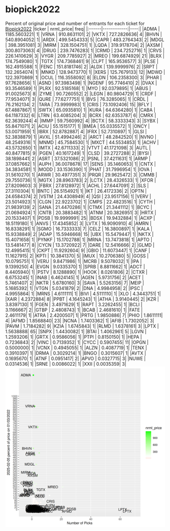# biopick2022
Percent of original price and number of entrants for each ticket for [Biopick2022](https://twitter.com/hashtag/Biopick2022)
|ticker |   nrml_price| freq|
|:------|------------:|----:|
|ADMA   | 1185.5603221|    1|
|VRNA   |  910.8631101|    2|
|VKTX   |  727.2826636|    4|
|BHVN   |  540.8904052|    1|
|ARDX   |  499.5454333|    5|
|CAPR   |  483.2764343|    2|
|MDGL   |  398.3951081|    3|
|MIRM   |  328.1504751|    1|
|LQDA   |  319.9178704|    2|
|AXSM   |  300.8073063|    4|
|DRUG   |  239.7476283|    1|
|CRMD   |  234.7252716|    1|
|CRVS   |  226.1410629|    3|
|VYGR   |  209.7785927|    2|
|MREO   |  199.6874929|   21|
|BLRX   |  174.7549080|    1|
|TGTX   |  174.7368461|    9|
|CLPT   |  165.9536577|    3|
|PLSE   |  162.4915588|    1|
|FENC   |  151.8181746|    2|
|ALDX   |  139.9999976|    2|
|SRPT   |  132.2654074|    1|
|MNKD   |  128.9473770|    1|
|XERS   |  125.7679133|   12|
|MDWD   |  122.3970869|    1|
|OCUL   |  116.3558092|    8|
|ELDN   |  106.2358300|    3|
|PHAR   |   97.7628656|    1|
|ASND   |   97.3983498|    1|
|NGENF  |   95.7746410|    2|
|DVAX   |   93.3546589|    1|
|PLRX   |   92.5185168|    1|
|MYO    |   92.0379895|    1|
|ABUS   |   91.0025673|    8|
|ZYME   |   90.7260552|    2|
|LEGN   |   80.9804729|    1|
|CRDF   |   77.9534071|    3|
|QURE   |   77.6277751|    1|
|BVS    |   76.3285065|    1|
|CRDL   |   76.2162134|    2|
|TARA   |   73.9999983|    1|
|CRIS   |   73.1092406|   15|
|BFLY   |   67.4887867|    1|
|SWTX   |   65.0935810|    1|
|KURA   |   64.6364280|    1|
|CABA   |   64.1187332|    6|
|LTRN   |   63.4085204|    3|
|BCRX   |   62.6353787|    6|
|CMRX   |   62.3639244|    4|
|IMMP   |   59.7560992|    4|
|BCTX   |   58.3333343|    3|
|SYBX   |   55.8471071|    2|
|ACIU   |   55.1515177|    1|
|BMEA   |   55.0335572|    1|
|ONCY   |   53.0071959|    1|
|IBRX   |   52.8782887|    4|
|IFRX   |   52.7310897|    1|
|GLSI   |   52.3838879|    1|
|AVXL   |   51.4994246|    2|
|ARCT   |   48.2842520|    1|
|NVNO   |   48.2549316|    1|
|MNMD   |   45.7584530|    1|
|MXCT   |   44.5534853|    1|
|ACHV   |   43.5732650|    1|
|IMTX   |   42.6711333|    2|
|VTVT   |   41.1721098|    3|
|AUTL   |   40.8477815|    9|
|PGEN   |   40.1617249|    1|
|CLSD   |   39.2727288|    2|
|BYSI   |   38.1898441|    2|
|ASRT   |   37.5321086|    2|
|PSNL   |   37.4211631|    1|
|ARMP   |   37.0857662|    1|
|AUPH   |   36.0078678|   17|
|SENS   |   35.1460653|    1|
|CNTX   |   34.3834581|    1|
|MODD   |   33.1536390|    1|
|PHAT   |   31.7996954|    1|
|IOVA   |   31.5610270|    1|
|ARWR   |   30.4977351|    3|
|PRQR   |   29.9625472|    3|
|CMMB   |   29.7550736|    1|
|MGTX   |   28.8963783|    2|
|LCTX   |   28.4326533|    1|
|XFOR   |   27.8209603|    3|
|FBRX   |   27.8128972|    1|
|ACHL   |   27.6447091|    2|
|SLS    |   27.3110304|    1|
|BNTC   |   26.5154921|    1|
|IKT    |   26.4172336|    2|
|OPTN   |   24.6584374|    2|
|VSTM   |   24.4308949|    4|
|QSI    |   23.9517156|    1|
|VERV   |   23.5014923|    1|
|CLGN   |   22.9223702|    1|
|CMPS   |   22.4823516|    1|
|CYTH   |   21.9839139|    2|
|SANA   |   21.4470286|    1|
|CTMX   |   21.3441112|    1|
|BCYC   |   21.0694924|    1|
|CNTB   |   20.3883482|    1|
|ATNM   |   20.3826951|    3|
|HRTX   |   20.1533407|    1|
|PDSB   |   19.9999991|   25|
|BDSX   |   19.9432884|    1|
|ACXP   |   18.5119180|    1|
|ANVS   |   17.4345852|    3|
|LVTX   |   16.9090910|    4|
|AMRN   |   16.8338291|    1|
|SGMO   |   16.7333333|    7|
|CELZ   |   16.3800897|    1|
|KALA   |   15.9338849|    2|
|ADAP   |   15.5946668|   15|
|UBX    |   15.5479447|    1|
|NKTX   |   15.4071658|    1|
|PYNKF  |   15.1702788|    1|
|MRNA   |   13.7473818|    1|
|APTO   |   13.5481477|    8|
|CYCN   |   13.3720922|    7|
|DARE   |   12.5416666|    2|
|GLMD   |   12.4995415|    1|
|CKPT   |   11.9292604|    9|
|GBIO   |   11.6073447|    1|
|CANF   |   11.1627915|    2|
|KPTI   |   10.3841370|    5|
|IMUX   |   10.2706380|    5|
|GOSS   |   10.0795751|    1|
|VERU   |    9.8471986|    1|
|MCRB   |    9.5078032|    1|
|IPA    |    9.1399250|    4|
|EVGN   |    9.0335370|    1|
|SPRB   |    8.8811662|    1|
|ADCT   |    8.4405940|    1|
|PSTV   |    8.1288890|    1|
|HOOK   |    8.0261806|    2|
|CTXR   |    6.6753245|    1|
|INAB   |    6.4624145|    1|
|AGEN   |    5.9731756|    2|
|ACET   |    5.7461407|    2|
|NKTR   |    5.6780160|    3|
|SAVA   |    5.5263156|    7|
|MEIP   |    5.1685392|    1|
|VTGN   |    5.0341879|    2|
|DNA    |    4.9984958|    2|
|IPSC   |    4.9955864|    1|
|MRNS   |    4.6111111|    1|
|BIVI   |    4.5111110|    1|
|XLO    |    4.3443751|    1|
|XAIR   |    4.2372884|    8|
|PPBT   |    4.1645243|    1|
|ATHA   |    3.9140445|    2|
|KZR    |    3.8397130|    1|
|FGEN   |    3.4971629|    1|
|RAPT   |    3.2262455|    1|
|BCLI   |    3.1166667|    2|
|GTBP   |    2.4808743|    1|
|BCAB   |    2.4681610|    1|
|FATE   |    2.4611179|    1|
|ATRA   |    2.4200507|    1|
|PRTG   |    1.9850886|    7|
|PHIO   |    1.8611111|    4|
|AFMD   |    1.8568840|   23|
|NCNA   |    1.7403362|    1|
|AFIB   |    1.7302052|    3|
|PAVM   |    1.7184282|    9|
|KZIA   |    1.6745843|    1|
|RLMD   |    1.6378161|    3|
|LPTX   |    1.5638888|   65|
|SNPX   |    1.4430082|    1|
|BTAI   |    1.4062961|    5|
|LGVN   |    1.2593206|    1|
|GRTX   |    0.9586056|    1|
|PTPI   |    0.8150150|    1|
|HEPA   |    0.7236843|    2|
|VINC   |    0.7139352|    1|
|CYCC   |    0.5907455|   11|
|OPGN   |    0.5000000|    1|
|VCNX   |    0.4945055|    1|
|ALZN   |    0.4087719|    1|
|TENX   |    0.3910397|    1|
|DRMA   |    0.3029214|    1|
|BNGO   |    0.3015607|    1|
|AVTX   |    0.1695670|    1|
|ATNF   |    0.0951417|    2|
|APVO   |    0.0327715|    3|
|NUWE   |    0.0314536|    1|
|SRNE   |    0.0086022|    1|
|XXII   |    0.0035359|    3|
![retvspicks](biopicks.png?raw=true)
